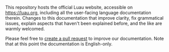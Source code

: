This repository hosts the official Luau website, accessible on https://luau.org, including all the user-facing language documentation therein.
Changes to this documentation that improve clarity, fix grammatical issues, explain aspects that haven't been explained before, and the like are warmly welcomed.

Please feel free to [create a pull request](https://docs.github.com/en/pull-requests/collaborating-with-pull-requests/proposing-changes-to-your-work-with-pull-requests/about-pull-requests) to improve our documentation. Note that at this point the documentation is English-only.
